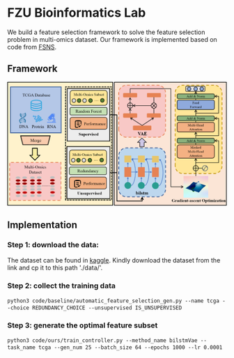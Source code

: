 # FZU Bioinformatics Lab
We build a feature selection framework to solve the feature selection problem in multi-omics dataset. Our framework is implemented based on code from [FSNS](https://github.com/NanxuGong/feature-selection-via-autoregreesive-generation).
## Framework
![framework](image/framework.png)
## Implementation
### Step 1: download the data: 
The dataset can be found in [kaggle](https://www.kaggle.com/datasets/userfzuczy/tcga-multi-omics).
Kindly download the dataset from the link and cp it to this path './data/'.


### Step 2: collect the training data
```
python3 code/baseline/automatic_feature_selection_gen.py --name tcga --choice REDUNDANCY_CHOICE --unsupervised IS_UNSUPERVISED
```
### Step 3: generate the optimal feature subset
```
python3 code/ours/train_controller.py --method_name bilstmVae --task_name tcga --gen_num 25 --batch_size 64 --epochs 1000 --lr 0.0001
```

